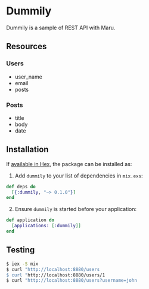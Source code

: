 # Dummily

Dummily is a sample of REST API with Maru.

## Resources
### Users
- user_name
- email
- posts

### Posts
- title
- body
- date

## Installation

If [available in Hex](https://hex.pm/docs/publish), the package can be installed as:

1. Add `dummily` to your list of dependencies in `mix.exs`:

```elixir
def deps do
  [{:dummily, "~> 0.1.0"}]
end
```

2. Ensure `dummily` is started before your application:

```elixir
def application do
  [applications: [:dummily]]
end
```

## Testing

```sh
$ iex -S mix
$ curl "http://localhost:8880/users
$ curl "http://localhost:8880/users/1
$ curl "http://localhost:8880/users?username=john
```